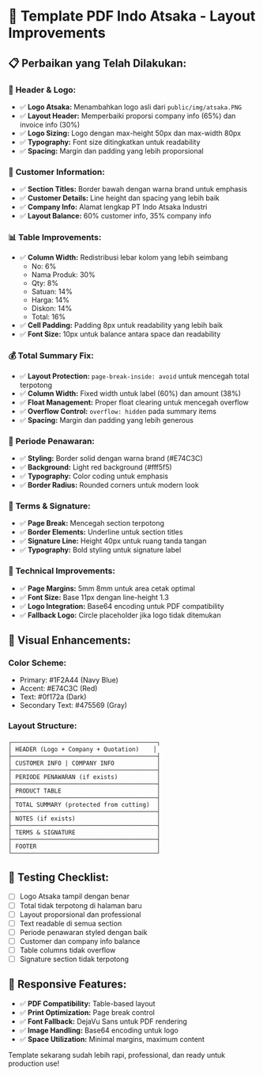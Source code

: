 # 🎨 Template PDF Indo Atsaka - Layout Improvements

## 📋 **Perbaikan yang Telah Dilakukan:**

### 🏢 **Header & Logo:**

-   ✅ **Logo Atsaka:** Menambahkan logo asli dari `public/img/atsaka.PNG`
-   ✅ **Layout Header:** Memperbaiki proporsi company info (65%) dan invoice info (30%)
-   ✅ **Logo Sizing:** Logo dengan max-height 50px dan max-width 80px
-   ✅ **Typography:** Font size ditingkatkan untuk readability
-   ✅ **Spacing:** Margin dan padding yang lebih proporsional

### 👥 **Customer Information:**

-   ✅ **Section Titles:** Border bawah dengan warna brand untuk emphasis
-   ✅ **Customer Details:** Line height dan spacing yang lebih baik
-   ✅ **Company Info:** Alamat lengkap PT Indo Atsaka Industri
-   ✅ **Layout Balance:** 60% customer info, 35% company info

### 📊 **Table Improvements:**

-   ✅ **Column Width:** Redistribusi lebar kolom yang lebih seimbang
    -   No: 6%
    -   Nama Produk: 30%
    -   Qty: 8%
    -   Satuan: 14%
    -   Harga: 14%
    -   Diskon: 14%
    -   Total: 16%
-   ✅ **Cell Padding:** Padding 8px untuk readability yang lebih baik
-   ✅ **Font Size:** 10px untuk balance antara space dan readability

### 💰 **Total Summary Fix:**

-   ✅ **Layout Protection:** `page-break-inside: avoid` untuk mencegah total terpotong
-   ✅ **Column Width:** Fixed width untuk label (60%) dan amount (38%)
-   ✅ **Float Management:** Proper float clearing untuk mencegah overflow
-   ✅ **Overflow Control:** `overflow: hidden` pada summary items
-   ✅ **Spacing:** Margin dan padding yang lebih generous

### 🎯 **Periode Penawaran:**

-   ✅ **Styling:** Border solid dengan warna brand (#E74C3C)
-   ✅ **Background:** Light red background (#fff5f5)
-   ✅ **Typography:** Color coding untuk emphasis
-   ✅ **Border Radius:** Rounded corners untuk modern look

### 📝 **Terms & Signature:**

-   ✅ **Page Break:** Mencegah section terpotong
-   ✅ **Border Elements:** Underline untuk section titles
-   ✅ **Signature Line:** Height 40px untuk ruang tanda tangan
-   ✅ **Typography:** Bold styling untuk signature label

### 🔧 **Technical Improvements:**

-   ✅ **Page Margins:** 5mm 8mm untuk area cetak optimal
-   ✅ **Font Size:** Base 11px dengan line-height 1.3
-   ✅ **Logo Integration:** Base64 encoding untuk PDF compatibility
-   ✅ **Fallback Logo:** Circle placeholder jika logo tidak ditemukan

## 🎨 **Visual Enhancements:**

### **Color Scheme:**

-   Primary: #1F2A44 (Navy Blue)
-   Accent: #E74C3C (Red)
-   Text: #0f172a (Dark)
-   Secondary Text: #475569 (Gray)

### **Layout Structure:**

```
┌─────────────────────────────────────────┐
│ HEADER (Logo + Company + Quotation)    │
├─────────────────────────────────────────┤
│ CUSTOMER INFO | COMPANY INFO            │
├─────────────────────────────────────────┤
│ PERIODE PENAWARAN (if exists)           │
├─────────────────────────────────────────┤
│ PRODUCT TABLE                           │
├─────────────────────────────────────────┤
│ TOTAL SUMMARY (protected from cutting)  │
├─────────────────────────────────────────┤
│ NOTES (if exists)                       │
├─────────────────────────────────────────┤
│ TERMS & SIGNATURE                       │
├─────────────────────────────────────────┤
│ FOOTER                                  │
└─────────────────────────────────────────┘
```

## 🧪 **Testing Checklist:**

-   [ ] Logo Atsaka tampil dengan benar
-   [ ] Total tidak terpotong di halaman baru
-   [ ] Layout proporsional dan professional
-   [ ] Text readable di semua section
-   [ ] Periode penawaran styled dengan baik
-   [ ] Customer dan company info balance
-   [ ] Table columns tidak overflow
-   [ ] Signature section tidak terpotong

## 📱 **Responsive Features:**

-   ✅ **PDF Compatibility:** Table-based layout
-   ✅ **Print Optimization:** Page break control
-   ✅ **Font Fallback:** DejaVu Sans untuk PDF rendering
-   ✅ **Image Handling:** Base64 encoding untuk logo
-   ✅ **Space Utilization:** Minimal margins, maximum content

Template sekarang sudah lebih rapi, professional, dan ready untuk production use!

